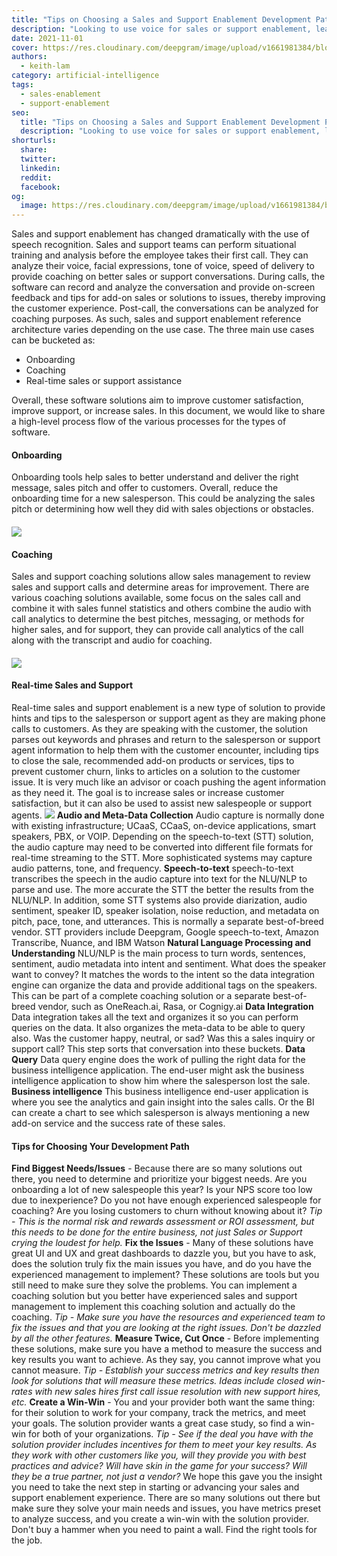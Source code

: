 ```yaml
---
title: "Tips on Choosing a Sales and Support Enablement Development Path"
description: "Looking to use voice for sales or support enablement, learn some tips on choosing the right solution and what is available out in the market."
date: 2021-11-01
cover: https://res.cloudinary.com/deepgram/image/upload/v1661981384/blog/tips-on-choosing-a-sales-and-support-enablement-development-path/choosing-sales-support-enablement-dev-path-blog-th.png
authors:
  - keith-lam
category: artificial-intelligence
tags:
  - sales-enablement
  - support-enablement
seo:
  title: "Tips on Choosing a Sales and Support Enablement Development Path"
  description: "Looking to use voice for sales or support enablement, learn some tips on choosing the right solution and what is available out in the market."
shorturls:
  share: 
  twitter: 
  linkedin: 
  reddit: 
  facebook: 
og:
  image: https://res.cloudinary.com/deepgram/image/upload/v1661981384/blog/tips-on-choosing-a-sales-and-support-enablement-development-path/choosing-sales-support-enablement-dev-path-blog-th.png
---
```


Sales and support enablement has changed dramatically with the use of speech recognition.  Sales and support teams can perform situational training and analysis before the employee takes their first call.  They can analyze their voice, facial expressions, tone of voice, speed of delivery to provide coaching on better sales or support conversations.  During calls, the software can record and analyze the conversation and provide on-screen feedback and tips for add-on sales or solutions to issues, thereby improving the customer experience.  Post-call, the conversations can be analyzed for coaching purposes. As such, sales and support enablement reference architecture varies depending on the use case.  The three main use cases can be bucketed as:

*   Onboarding
*   Coaching
*   Real-time sales or support assistance

Overall, these software solutions aim to improve customer satisfaction, improve support, or increase sales. In this document, we would like to share a high-level process flow of the various processes for the types of software.

#### **Onboarding**

Onboarding tools help sales to better understand and deliver the right message, sales pitch and offer to customers.  Overall, reduce the onboarding time for a new salesperson. This could be analyzing the sales pitch or determining how well they did with sales objections or obstacles.

#### ![](https://res.cloudinary.com/deepgram/image/upload/v1661976849/blog/tips-on-choosing-a-sales-and-support-enablement-development-path/coaching-reference-architecture%402x.png)

#### **Coaching**

Sales and support coaching solutions allow sales management to review sales and support calls and determine areas for improvement. There are various coaching solutions available, some focus on the sales call and combine it with sales funnel statistics and others combine the audio with call analytics to determine the best pitches, messaging, or methods for higher sales, and for support, they can provide call analytics of the call along with the transcript and audio for coaching.

#### ![](https://deepgram.com/wp-content/uploads/2021/10/coaching-reference-architecture@2x.png)

#### **Real-time Sales and Support**

Real-time sales and support enablement is a new type of solution to provide hints and tips to the salesperson or support agent as they are making phone calls to customers.  As they are speaking with the customer, the solution parses out keywords and phrases and return to the salesperson or support agent information to help them with the customer encounter, including tips to close the sale, recommended add-on products or services, tips to prevent customer churn, links to articles on a solution to the customer issue.  It is very much like an advisor or coach pushing the agent information as they need it.  The goal is to increase sales or increase customer satisfaction, but it can also be used to assist new salespeople or support agents. ![](https://res.cloudinary.com/deepgram/image/upload/v1661976850/blog/tips-on-choosing-a-sales-and-support-enablement-development-path/real-time-sales-support-reference-architecture%402x.png) **Audio and Meta-Data Collection** Audio capture is normally done with existing infrastructure; UCaaS, CCaaS, on-device applications, smart speakers, PBX, or VOIP.  Depending on the speech-to-text (STT) solution, the audio capture may need to be converted into different file formats for real-time streaming to the STT.  More sophisticated systems may capture audio patterns, tone, and frequency. **Speech-to-text** speech-to-text transcribes the speech in the audio capture into text for the NLU/NLP to parse and use.  The more accurate the STT the better the results from the NLU/NLP.  In addition, some STT systems also provide diarization, audio sentiment, speaker ID, speaker isolation, noise reduction, and metadata on pitch, pace, tone, and utterances.  This is normally a separate best-of-breed vendor.  STT providers include Deepgram, Google speech-to-text, Amazon Transcribe, Nuance, and IBM Watson **Natural Language Processing and Understanding** NLU/NLP is the main process to turn words, sentences, sentiment, audio metadata into intent and sentiment.  What does the speaker want to convey?  It matches the words to the intent so the data integration engine can organize the data and provide additional tags on the speakers. This can be part of a complete coaching solution or a separate best-of-breed vendor, such as OneReach.ai, Rasa, or Cognigy.ai **Data Integration** Data integration takes all the text and organizes it so you can perform queries on the data.  It also organizes the meta-data to be able to query also.  Was the customer happy, neutral, or sad?  Was this a sales inquiry or support call?  This step sorts that conversation into these buckets. **Data Query** Data query engine does the work of pulling the right data for the business intelligence application.  The end-user might ask the business intelligence application to show him where the salesperson lost the sale. **Business intelligence** This business intelligence end-user application is where you see the analytics and gain insight into the sales calls.   Or the BI can create a chart to see which salesperson is always mentioning a new add-on service and the success rate of these sales.

#### **Tips for Choosing Your Development Path**

**Find Biggest Needs/Issues** - Because there are so many solutions out there, you need to determine and prioritize your biggest needs.  Are you onboarding a lot of new salespeople this year?  Is your NPS score too low due to inexperience?  Do you not have enough experienced salespeople for coaching?  Are you losing customers to churn without knowing about it? _Tip - This is the normal risk and rewards assessment or ROI assessment, but this needs to be done for the entire business, not just Sales or Support crying the loudest for help._ **Fix the Issues** - Many of these solutions have great UI and UX and great dashboards to dazzle you, but you have to ask, does the solution truly fix the main issues you have, and do you have the experienced management to implement?  These solutions are tools but you still need to make sure they solve the problems.  You can implement a coaching solution but you better have experienced sales and support management to implement this coaching solution and actually do the coaching.  _Tip - Make sure you have the resources and experienced team to fix the issues and that you are looking at the right issues.  Don't be dazzled by all the other features._ **Measure Twice, Cut Once** - Before implementing these solutions, make sure you have a method to measure the success and key results you want to achieve.  As they say, you cannot improve what you cannot measure. _Tip - Establish your success metrics and key results then look for solutions that will measure these metrics.  Ideas include closed win-rates with new sales hires first call issue resolution with new support hires, etc._ **Create a Win-Win** - You and your provider both want the same thing: for their solution to work for your company, track the metrics, and meet your goals.  The solution provider wants a great case study, so find a win-win for both of your organizations. _Tip - See if the deal you have with the solution provider includes incentives for them to meet your key results.  As they work with other customers like you, will they provide you with best practices and advice?  Will have skin in the game for your success? Will they be a true partner, not just a vendor?_ We hope this gave you the insight you need to take the next step in starting or advancing your sales and support enablement experience.  There are so many solutions out there but make sure they solve your main needs and issues, you have metrics preset to analyze success, and you create a win-win with the solution provider.  Don't buy a hammer when you need to paint a wall.  Find the right tools for the job.
